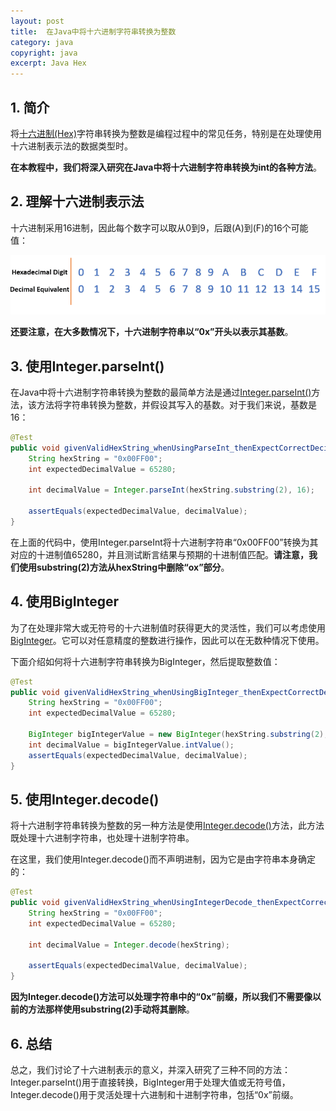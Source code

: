 ```yaml
---
layout: post
title:  在Java中将十六进制字符串转换为整数
category: java
copyright: java
excerpt: Java Hex
---
```


## 1. 简介

将[十六进制(Hex)](https://www.baeldung.com/java-convert-hex-to-ascii)字符串转换为整数是编程过程中的常见任务，特别是在处理使用十六进制表示法的数据类型时。

**在本教程中，我们将深入研究在Java中将十六进制字符串转换为int的各种方法**。

## 2. 理解十六进制表示法

十六进制采用16进制，因此每个数字可以取从0到9，后跟(A)到(F)的16个可能值：

![](/assets/images/2025/java/javaconverthexstringtointeger01.png)

**还要注意，在大多数情况下，十六进制字符串以“0x”开头以表示其基数**。

## 3. 使用Integer.parseInt()

在Java中将十六进制字符串转换为整数的最简单方法是通过[Integer.parseInt()](https://www.baeldung.com/java-scanner-integer)方法，该方法将字符串转换为整数，并假设其写入的基数。对于我们来说，基数是16：

```java
@Test
public void givenValidHexString_whenUsingParseInt_thenExpectCorrectDecimalValue() {
    String hexString = "0x00FF00";
    int expectedDecimalValue = 65280;

    int decimalValue = Integer.parseInt(hexString.substring(2), 16);

    assertEquals(expectedDecimalValue, decimalValue);
}
```

在上面的代码中，使用Integer.parseInt将十六进制字符串“0x00FF00”转换为其对应的十进制值65280，并且测试断言结果与预期的十进制值匹配。**请注意，我们使用substring(2)方法从hexString中删除“ox”部分**。

## 4. 使用BigInteger

为了在处理非常大或无符号的十六进制值时获得更大的灵活性，我们可以考虑使用[BigInteger](https://www.baeldung.com/java-bigdecimal-biginteger)。它可以对任意精度的整数进行操作，因此可以在无数种情况下使用。

下面介绍如何将十六进制字符串转换为BigInteger，然后提取整数值：

```java
@Test
public void givenValidHexString_whenUsingBigInteger_thenExpectCorrectDecimalValue() {
    String hexString = "0x00FF00";
    int expectedDecimalValue = 65280;

    BigInteger bigIntegerValue = new BigInteger(hexString.substring(2), 16);
    int decimalValue = bigIntegerValue.intValue();
    assertEquals(expectedDecimalValue, decimalValue);
}
```

## 5. 使用Integer.decode()

将十六进制字符串转换为整数的另一种方法是使用[Integer.decode()](https://www.baeldung.com/java-encapsulation-convert-string-to-int)方法，此方法既处理十六进制字符串，也处理十进制字符串。

在这里，我们使用Integer.decode()而不声明进制，因为它是由字符串本身确定的：

```java
@Test
public void givenValidHexString_whenUsingIntegerDecode_thenExpectCorrectDecimalValue() {
    String hexString = "0x00FF00";
    int expectedDecimalValue = 65280;

    int decimalValue = Integer.decode(hexString);

    assertEquals(expectedDecimalValue, decimalValue);
}
```

**因为Integer.decode()方法可以处理字符串中的“0x”前缀，所以我们不需要像以前的方法那样使用substring(2)手动将其删除**。

## 6. 总结

总之，我们讨论了十六进制表示的意义，并深入研究了三种不同的方法：Integer.parseInt()用于直接转换，BigInteger用于处理大值或无符号值，Integer.decode()用于灵活处理十六进制和十进制字符串，包括“0x”前缀。